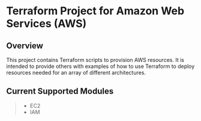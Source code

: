# Terraform Project for Amazon Web Services (AWS)

## Overview

This project contains Terraform scripts to provision AWS resources. It is intended to provide others with examples of how to use Terraform to deploy resources needed for an array of different architectures.

## Current Supported Modules
  >- EC2
  >- IAM
